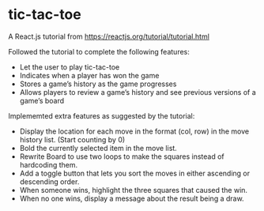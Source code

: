 # tic-tac-toe
A React.js tutorial from https://reactjs.org/tutorial/tutorial.html

Followed the tutorial to complete the following features: 
- Let the user to play tic-tac-toe
- Indicates when a player has won the game
- Stores a game’s history as the game progresses
- Allows players to review a game’s history and see previous versions of a game’s board

Implememted extra features as suggested by the tutorial: 
- Display the location for each move in the format (col, row) in the move history list. (Start counting by 0)
- Bold the currently selected item in the move list.
- Rewrite Board to use two loops to make the squares instead of hardcoding them.
- Add a toggle button that lets you sort the moves in either ascending or descending order.
- When someone wins, highlight the three squares that caused the win.
- When no one wins, display a message about the result being a draw.
